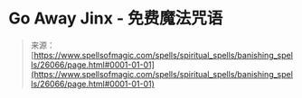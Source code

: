 <!--yml

category: 未分类

date: 2024-06-12 19:13:37

-->

# Go Away Jinx - 免费魔法咒语

> 来源：[https://www.spellsofmagic.com/spells/spiritual_spells/banishing_spells/26066/page.html#0001-01-01](https://www.spellsofmagic.com/spells/spiritual_spells/banishing_spells/26066/page.html#0001-01-01)
